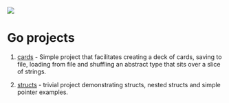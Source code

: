 ![](https://hackernoon.com/drafts/0fnv29qd.png)

# Go projects

1. [cards](https://github.com/irisida/golang/tree/master/projects/01_cards) - Simple project that facilitates creating a deck of cards, saving to file, loading from file and shuffling an abstract type that sits over a slice of strings.

2. [structs](https://github.com/irisida/golang/tree/master/projects/02_structs) - trivial project demonstrating structs, nested structs and simple pointer examples.
